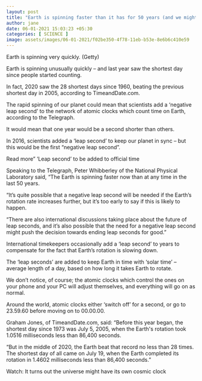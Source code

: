 ```yaml
---
layout: post
title: "Earth is spinning faster than it has for 50 years (and we might have to ‘subtract’ a second)"
author: jane 
date: 06-01-2021 15:03:23 +05:30 
categories: [ SCIENCE ] 
image: assets/images/06-01-2021/f02be350-4f78-11eb-b53e-8e6b6c410e59
---
```

Earth is spinning very quickly. (Getty)

Earth is spinning unusually quickly – and last year saw the shortest day since people started counting.

In fact, 2020 saw the 28 shortest days since 1960, beating the previous shortest day in 2005, according to TimeandDate.com.

The rapid spinning of our planet could mean that scientists add a ‘negative leap second’ to the network of atomic clocks which count time on Earth, according to the Telegraph.

It would mean that one year would be a second shorter than others.

In 2016, scientists added a ‘leap second’ to keep our planet in sync – but this would be the first “negative leap second”.

Read more” ‘Leap second’ to be added to official time

Speaking to the Telegraph, Peter Whibberley of the National Physical Laboratory said, “The Earth is spinning faster now than at any time in the last 50 years.

“It’s quite possible that a negative leap second will be needed if the Earth’s rotation rate increases further, but it’s too early to say if this is likely to happen.

“There are also international discussions taking place about the future of leap seconds, and it’s also possible that the need for a negative leap second might push the decision towards ending leap seconds for good.”

International timekeepers occasionally add a ‘leap second’ to years to compensate for the fact that Earth’s rotation is slowing down.

The ‘leap seconds’ are added to keep Earth in time with ‘solar time’ – average length of a day, based on how long it takes Earth to rotate.

We don’t notice, of course; the atomic clocks which control the ones on your phone and your PC will adjust themselves, and everything will go on as normal.

Around the world, atomic clocks either ‘switch off’ for a second, or go to 23.59.60 before moving on to 00.00.00.

Graham Jones, of TimeandDate.com, said: “Before this year began, the shortest day since 1973 was July 5, 2005, when the Earth's rotation took 1.0516 milliseconds less than 86,400 seconds.

“But in the middle of 2020, the Earth beat that record no less than 28 times. The shortest day of all came on July 19, when the Earth completed its rotation in 1.4602 milliseconds less than 86,400 seconds.”

Watch: It turns out the universe might have its own cosmic clock